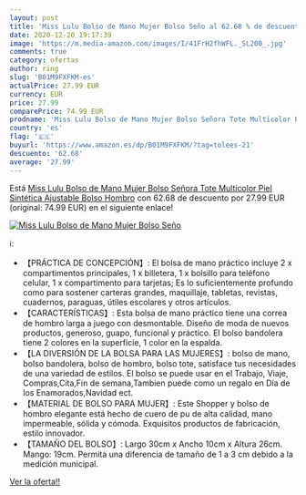 ```yaml
---
layout: post
title: 'Miss Lulu Bolso de Mano Mujer Bolso Seño al 62.68 % de descuento'
date: 2020-12-20 19:17:39
image: 'https://m.media-amazon.com/images/I/41FrH2fhWFL._SL200_.jpg'
comments: true
category: ofertas
author: ring
slug: 'B01M9FXFKM-es'
actualPrice: 27.99 EUR
currency: EUR
price: 27.99
comparePrice: 74.99 EUR
prodname: 'Miss Lulu Bolso de Mano Mujer Bolso Señora Tote Multicolor Piel Sintética Ajustable Bolso Hombro'
country: 'es'
flag: '🇪🇸'
buyurl: 'https://www.amazon.es/dp/B01M9FXFKM/?tag=tolees-21'
descuento: '62.68'
average: '27.99'
---
```


Está [Miss Lulu Bolso de Mano Mujer Bolso Señora Tote Multicolor Piel Sintética Ajustable Bolso Hombro](https://www.amazon.es/dp/B01M9FXFKM/?tag=tolees-21) con 62.68 de descuento por 27.99 EUR (original: 74.99 EUR) en el siguiente enlace!

[![Miss Lulu Bolso de Mano Mujer Bolso Seño](https://m.media-amazon.com/images/I/41FrH2fhWFL._SL200_.jpg)](https://www.amazon.es/dp/B01M9FXFKM/?tag=tolees-21)

ℹ️:

- 【PRÁCTICA DE CONCEPCIÓN】: El bolsa de mano práctico incluye 2 x compartimentos principales, 1 x billetera, 1 x bolsillo para teléfono celular, 1 x compartimento para tarjetas; Es lo suficientemente profundo como para sostener carteras grandes, maquillaje, tabletas, revistas, cuadernos, paraguas, útiles escolares y otros artículos.
- 【CARACTERÍSTICAS】: Esta bolsa de mano práctico tiene una correa de hombro larga a juego con desmontable. Diseño de moda de nuevos productos, generoso, guapo, funcional y práctico. El bolso bandolera tiene 2 colores en la superficie, 1 color en la espalda.
- 【LA DIVERSIÓN DE LA BOLSA PARA LAS MUJERES】: bolso de mano, bolso bandolera, bolso de hombro, bolso tote, satisface tus necesidades de una variedad de estilos. El bolso se puede usar en el Trabajo, Viaje, Compras,Cita,Fin de semana,Tambien puede como un regalo en Día de los Enamorados,Navidad ect.
- 【MATERIAL DE BOLSO PARA MUJER】: Este Shopper y bolso de hombro elegante está hecho de cuero de pu de alta calidad, mano impermeable, sólida y cómoda. Exquisitos productos de fabricación, estilo innovador.
- 【TAMAÑO DEL BOLSO】: Largo 30cm x Ancho 10cm x Altura 26cm. Mango: 19cm. Permita una diferencia de tamaño de 1 a 3 cm debido a la medición municipal.

[Ver la oferta!!](https://www.amazon.es/dp/B01M9FXFKM/?tag=tolees-21)
